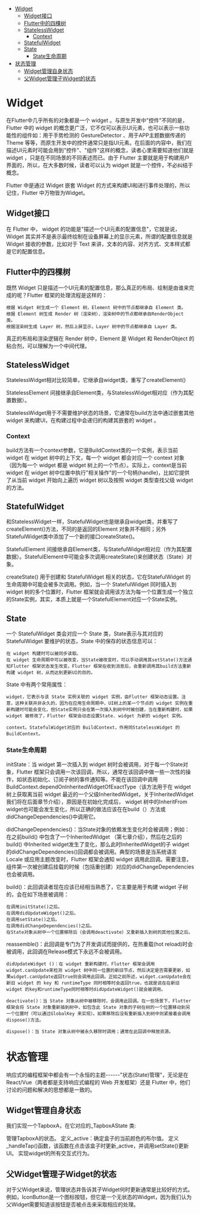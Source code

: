 -   [Widget](#widget)
    -   [Widget接口](#widget接口)
    -   [Flutter中的四棵树](#flutter中的四棵树)
    -   [StatelessWidget](#statelesswidget)
        -   [Context](#context)
    -   [StatefulWidget](#statefulwidget)
    -   [State](#state)
        -   [State生命周期](#state生命周期)
-   [状态管理](#状态管理)
    -   [Widget管理自身状态](#widget管理自身状态)
    -   [父Widget管理子Widget的状态](#父widget管理子widget的状态)

# Widget

在Flutter中几乎所有的对象都是一个 widget
。与原生开发中"控件"不同的是，Flutter 中的 widget
的概念更广泛，它不仅可以表示UI元素，也可以表示一些功能性的组件如：用于手势检测的
GestureDetector 、用于APP主题数据传递的 Theme
等等，而原生开发中的控件通常只是指UI元素。在后面的内容中，我们在描述UI元素时可能会用到"控件"、"组件"这样的概念，读者心里需要知道他们就是
widget ，只是在不同场景的不同表述而已。由于 Flutter
主要就是用于构建用户界面的，所以，在大多数时候，读者可以认为 widget
就是一个控件，不必纠结于概念。

Flutter 中是通过 Widget 嵌套 Widget
的方式来构建UI和进行事件处理的，所以记住，Flutter 中万物皆为Widget。

## Widget接口

在 Flutter 中， widget 的功能是"描述一个UI元素的配置信息"，它就是说，
Widget 其实并不是表示最终绘制在设备屏幕上的显示元素，所谓的配置信息就是
Widget 接收的参数，比如对于 Text
来讲，文本的内容、对齐方式、文本样式都是它的配置信息。

## Flutter中的四棵树

既然 Widget
只是描述一个UI元素的配置信息，那么真正的布局、绘制是由谁来完成的呢？Flutter
框架的处理流程是这样的：

    根据 Widget 树生成一个 Element 树，Element 树中的节点都继承自 Element 类。
    根据 Element 树生成 Render 树（渲染树），渲染树中的节点都继承自RenderObject 类。
    根据渲染树生成 Layer 树，然后上屏显示，Layer 树中的节点都继承自 Layer 类。

真正的布局和渲染逻辑在 Render 树中，Element 是 Widget 和 RenderObject
的粘合剂，可以理解为一个中间代理。

## StatelessWidget

StatelessWidget相对比较简单，它继承自widget类，重写了createElement()

StatelessElement
间接继承自Element类，与StatelessWidget相对应（作为其配置数据）。

StatelessWidget用于不需要维护状态的场景，它通常在build方法中通过嵌套其他
widget 来构建UI，在构建过程中会递归的构建其嵌套的 widget 。

### Context

build方法有一个context参数，它是BuildContext类的一个实例，表示当前
widget 在 widget 树中的上下文，每一个 widget 都会对应一个 context
对象（因为每一个 widget 都是 widget
树上的一个节点）。实际上，context是当前 widget 在 widget
树中位置中执行"相关操作"的一个句柄(handle)，比如它提供了从当前 widget
开始向上遍历 widget 树以及按照 widget 类型查找父级 widget 的方法。

## StatefulWidget

和StatelessWidget一样，StatefulWidget也是继承自widget类，并重写了createElement()方法，不同的是返回的Element
对象并不相同；另外StatefulWidget类中添加了一个新的接口createState()。

StatefulElement
间接继承自Element类，与StatefulWidget相对应（作为其配置数据）。StatefulElement中可能会多次调用createState()来创建状态（State）对象。

createState() 用于创建和 StatefulWidget 相关的状态，它在StatefulWidget
的生命周期中可能会被多次调用。例如，当一个 StatefulWidget 同时插入到
widget 树的多个位置时，Flutter
框架就会调用该方法为每一个位置生成一个独立的State实例，其实，本质上就是一个StatefulElement对应一个State实例。

## State

一个 StatefulWidget 类会对应一个 State 类，State表示与其对应的
StatefulWidget 要维护的状态，State 中的保存的状态信息可以：

    在 widget 构建时可以被同步读取。
    在 widget 生命周期中可以被改变，当State被改变时，可以手动调用其setState()方法通知Flutter 框架状态发生改变，Flutter 框架在收到消息后，会重新调用其build方法重新构建 widget 树，从而达到更新UI的目的。

State 中有两个常用属性：

    widget，它表示与该 State 实例关联的 widget 实例，由Flutter 框架动态设置。注意，这种关联并非永久的，因为在应用生命周期中，UI树上的某一个节点的 widget 实例在重新构建时可能会变化，但State实例只会在第一次插入到树中时被创建，当在重新构建时，如果 widget 被修改了，Flutter 框架会动态设置State. widget 为新的 widget 实例。

    context。StatefulWidget对应的 BuildContext，作用同StatelessWidget 的BuildContext。

### State生命周期

initState：当 widget 第一次插入到 widget
树时会被调用，对于每一个State对象，Flutter
框架只会调用一次该回调，所以，通常在该回调中做一些一次性的操作，如状态初始化、订阅子树的事件通知等。不能在该回调中调用BuildContext.dependOnInheritedWidgetOfExactType（该方法用于在
widget 树上获取离当前 widget
最近的一个父级InheritedWidget，关于InheritedWidget我们将在后面章节介绍），原因是在初始化完成后，
widget 树中的InheritFrom
widget也可能会发生变化，所以正确的做法应该在在build（）方法或didChangeDependencies()中调用它。

didChangeDependencies()：当State对象的依赖发生变化时会被调用；例如：在之前build()
中包含了一个InheritedWidget （第七章介绍），然后在之后的build()
中Inherited widget发生了变化，那么此时InheritedWidget的子 widget
的didChangeDependencies()回调都会被调用。典型的场景是当系统语言 Locale
或应用主题改变时，Flutter 框架会通知 widget
调用此回调。需要注意，组件第一次被创建后挂载的时候（包括重创建）对应的didChangeDependencies也会被调用。

build()：此回调读者现在应该已经相当熟悉了，它主要是用于构建 widget
子树的，会在如下场景被调用：

    在调用initState()之后。
    在调用didUpdateWidget()之后。
    在调用setState()之后。
    在调用didChangeDependencies()之后。
    在State对象从树中一个位置移除后（会调用deactivate）又重新插入到树的其他位置之后。

reassemble()：此回调是专门为了开发调试而提供的，在热重载(hot
reload)时会被调用，此回调在Release模式下永远不会被调用。

    didUpdateWidget ()：在 widget 重新构建时，Flutter 框架会调用widget.canUpdate来检测 widget 树中同一位置的新旧节点，然后决定是否需要更新，如果widget.canUpdate返回true则会调用此回调。正如之前所述，widget.canUpdate会在新旧 widget 的 key 和 runtimeType 同时相等时会返回true，也就是说在在新旧 widget 的key和runtimeType同时相等时didUpdateWidget()就会被调用。

    deactivate()：当 State 对象从树中被移除时，会调用此回调。在一些场景下，Flutter 框架会将 State 对象重新插到树中，如包含此 State 对象的子树在树的一个位置移动到另一个位置时（可以通过GlobalKey 来实现）。如果移除后没有重新插入到树中则紧接着会调用dispose()方法。

    dispose()：当 State 对象从树中被永久移除时调用；通常在此回调中释放资源。

# 状态管理

响应式的编程框架中都会有一个永恒的主题------"状态(State)管理"，无论是在
React/Vue（两者都是支持响应式编程的 Web 开发框架）还是 Flutter
中，他们讨论的问题和解决的思想都是一致的。

## Widget管理自身状态

我们实现一个TapboxA，在它对应的_TapboxAState 类:

管理TapboxA的状态。 定义_active：确定盒子的当前颜色的布尔值。
定义_handleTap()函数，该函数在点击该盒子时更新_active，并调用setState()更新UI。
实现widget的所有交互式行为。

## 父Widget管理子Widget的状态

对于父Widget来说，管理状态并告诉其子Widget何时更新通常是比较好的方式。
例如，IconButton是一个图标按钮，但它是一个无状态的Widget，因为我们认为父Widget需要知道该按钮是否被点击来采取相应的处理。
